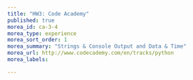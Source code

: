 ```yaml
---
title: "HW3: Code Academy"
published: true
morea_id: ca-3-4
morea_type: experience
morea_sort_order: 1
morea_summary: "Strings & Console Output and Data & Time"
morea_url: http://www.codecademy.com/en/tracks/python
morea_labels:

---
```

<!--## Code Academy Sign Up

Throughout the semester we will be exploring new concepts through Code Academy.
Visit [codecademy.com](http://www.codecademy.com/en/tracks/python) and create an account. Then go to view my profile. Post this URL to moodle to submit your assignment.

*Make sure you have completed **both** the Python Syntax & Tip Calculator exercises before the due date.*-->